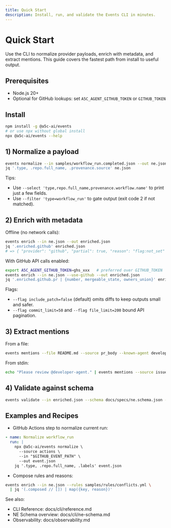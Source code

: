 ```yaml
---
title: Quick Start
description: Install, run, and validate the Events CLI in minutes.
---
```


# Quick Start

Use the CLI to normalize provider payloads, enrich with metadata, and extract mentions. This guide covers the fastest path from install to useful output.

## Prerequisites

- Node.js 20+
- Optional for GitHub lookups: set `A5C_AGENT_GITHUB_TOKEN` or `GITHUB_TOKEN`

## Install

```bash
npm install -g @a5c-ai/events
# or use npx without global install
npx @a5c-ai/events --help
```

## 1) Normalize a payload

```bash
events normalize --in samples/workflow_run.completed.json --out ne.json
jq '.type, .repo.full_name, .provenance.source' ne.json
```

Tips:

- Use `--select 'type,repo.full_name,provenance.workflow.name'` to print just a few fields.
- Use `--filter 'type=workflow_run'` to gate output (exit code 2 if not matched).

## 2) Enrich with metadata

Offline (no network calls):

```bash
events enrich --in ne.json --out enriched.json
jq '.enriched.github' enriched.json
# => { "provider": "github", "partial": true, "reason": "flag:not_set" }
```

With GitHub API calls enabled:

```bash
export A5C_AGENT_GITHUB_TOKEN=ghs_xxx   # preferred over GITHUB_TOKEN
events enrich --in ne.json --use-github --out enriched.json
jq '.enriched.github.pr | {number, mergeable_state, owners_union}' enriched.json
```

Flags:

- `--flag include_patch=false` (default) omits diffs to keep outputs small and safer.
- `--flag commit_limit=50` and `--flag file_limit=200` bound API pagination.

## 3) Extract mentions

From a file:

```bash
events mentions --file README.md --source pr_body --known-agent developer-agent validator-agent
```

From stdin:

```bash
echo "Please review @developer-agent." | events mentions --source issue_comment
```

## 4) Validate against schema

```bash
events validate --in enriched.json --schema docs/specs/ne.schema.json --quiet
```

## Examples and Recipes

- GitHub Actions step to normalize current run:

```yaml
- name: Normalize workflow_run
  run: |
    npx @a5c-ai/events normalize \
      --source actions \
      --in "$GITHUB_EVENT_PATH" \
      --out event.json
    jq '.type, .repo.full_name, .labels' event.json
```

- Compose rules and reasons:

```bash
events enrich --in ne.json --rules samples/rules/conflicts.yml \
  | jq '(.composed // []) | map({key, reason})'
```

See also:

- CLI Reference: docs/cli/reference.md
- NE Schema overview: docs/cli/ne-schema.md
- Observability: docs/observability.md
